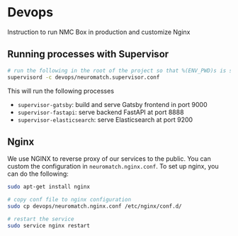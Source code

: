 # Devops

Instruction to run NMC Box in production and customize Nginx

## Running processes with Supervisor

```sh
# run the following in the root of the project so that %(ENV_PWD)s is set to path to root of the project
supervisord -c devops/neuromatch.supervisor.conf
```

This will run the following processes

- `supervisor-gatsby`: build and serve Gatsby frontend in port 9000
- `supervisor-fastapi`: serve backend FastAPI at port 8888
- `supervisor-elasticsearch`: serve Elasticsearch at port 9200

## Nginx

We use NGINX to reverse proxy of our services to the public. You can custom the configuration in `neuromatch.nginx.conf`.
To set up nginx, you can do the following:

```sh
sudo apt-get install nginx

# copy conf file to nginx configuration
sudo cp devops/neuromatch.nginx.conf /etc/nginx/conf.d/

# restart the service
sudo service nginx restart
```
